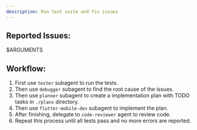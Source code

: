 ```yaml
---
description: Run test suite and fix issues
---
```


## Reported Issues:
<issue>
 $ARGUMENTS
</issue>

## Workflow:
1. First use `tester` subagent to run the tests.
2. Then use `debugger` subagent to find the root cause of the issues.
3. Then use `planner` subagent to create a implementation plan with TODO tasks in `./plans` directory.
4. Then use `flutter-mobile-dev` subagent to implement the plan.
5. After finishing, delegate to `code-reviewer` agent to review code.
6. Repeat this process until all tests pass and no more errors are reported.